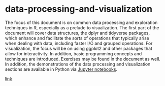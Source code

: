 # data-processing-and-visualization

The focus of this document is on common data processing and exploration techniques in R, especially as a prelude to visualization. The first part of the document will cover data structures, the dplyr and tidyverse packages, which enhance and facilitate the sorts of operations that typically arise when dealing with data, including faster I/O and grouped operations. For visualization, the focus will be on using ggplot2 and other packages that allow for interactivity. In addition, basic programming concepts and techniques are introduced.  Exercises may be found in the document as well.  In addition, the demonstrations of the data processing and visualization sections are available in Python via [Jupyter notebooks](https://github.com/m-clark/data-processing-and-visualization/tree/master/jupyter_notebooks).

[link](https://m-clark.github.io/data-processing-and-visualization)

